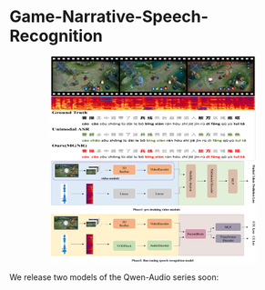# Game-Narrative-Speech-Recognition


<div align=center>
<img src="images/sample.png" width="360" height="180">
</div>

<div align=center>
<img src="images/framework.png" width="360" height="180">
</div>

We release two models of the Qwen-Audio series soon:
